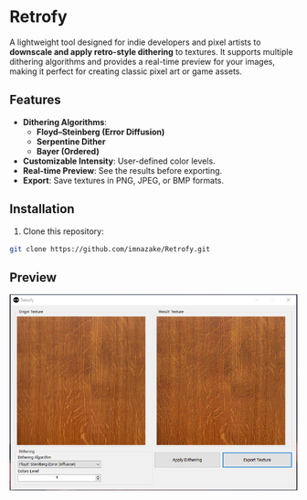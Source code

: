 # Retrofy

A lightweight tool designed for indie developers and pixel artists to **downscale and apply retro-style dithering** to textures. It supports multiple dithering algorithms and provides a real-time preview for your images, making it perfect for creating classic pixel art or game assets.  

## Features

- **Dithering Algorithms**:
  - **Floyd–Steinberg (Error Diffusion)**
  - **Serpentine Dither**
  - **Bayer (Ordered)**
- **Customizable Intensity**: User-defined color levels.  
- **Real-time Preview**: See the results before exporting.  
- **Export**: Save textures in PNG, JPEG, or BMP formats.  

## Installation

1. Clone this repository:

```bash
git clone https://github.com/imnazake/Retrofy.git
```

## Preview
![](Images/preview.png)

